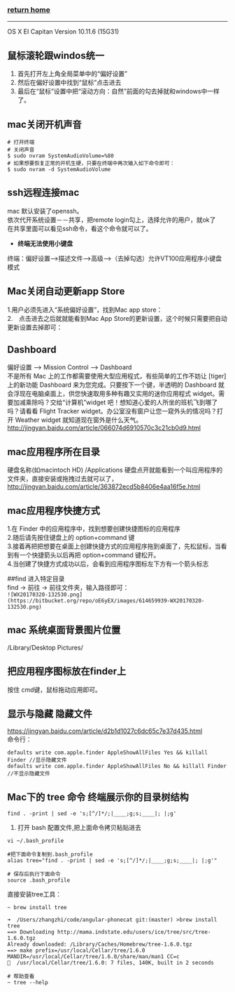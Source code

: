 ###  [**return home**](Home)     
-----------------------------------------------------------------------------------------

OS X EI Capitan Version 10.11.6 (15G31)

## **鼠标滚轮跟windos统一** 

1. 首先打开左上角全局菜单中的“偏好设置”     
2. 然后在偏好设置中找到“鼠标”点击进去     
3. 最后在“鼠标”设置中把“滚动方向：自然”前面的勾去掉就和windows中一样了。   

## **mac关闭开机声音**    

```
# 打开终端
# 关闭声音
$ sudo nvram SystemAudioVolume=%80
# 如果想要恢复正常的开机生硬，只要在终端中再次输入如下命令即可：
$ sudo nvram -d SystemAudioVolume

```    

## **ssh远程连接mac**   

mac 默认安装了openssh。    
依次代开系统设置－－共享，把remote login勾上，选择允许的用户，就ok了   
在共享里面可以看见ssh命令，看这个命令就可以了。    

* **终端无法使用小键盘**    

终端：偏好设置-->描述文件-->高级-->（去掉勾选）允许VT100应用程序小键盘模式    

## **Mac关闭自动更新app Store**  

1.用户必须先进入“系统偏好设置”，找到Mac app store：    
2.　点击进去之后就就能看到Mac App Store的更新设置，这个时候只需要把自动更新设置去掉即可：    

## **Dashboard**    
偏好设置 --> Mission Control --> Dashboard      
不是所有 Mac 上的工作都需要使用大型应用程式，有些简单的工作不妨让 [tiger] 上的新功能 Dashboard 来为您完成。只要按下一个键，半透明的 Dashboard 就会浮现在电脑桌面上，供您快速取用多种有趣又实用的迷你应用程式 widget。需要加减乘除吗？交给“计算机”widget 吧！想知道心爱的人所坐的班机飞到哪了吗？请看看 Flight Tracker widget。办公室没有窗户让您一窥外头的情况吗？打开 Weather widget 就知道现在窗外是什么天气。     
http://jingyan.baidu.com/article/066074d6910570c3c21cb0d9.html       

## **mac应用程序所在目录**   

硬盘名称(如macintoch HD) /Applications 硬盘点开就能看到一个叫应用程序的文件夹，直接安装或拖拽过去就可以了，   
http://jingyan.baidu.com/article/363872ecd5b8406e4aa16f5e.html     

## **mac应用程序快捷方式**   
1.在 Finder 中的应用程序中，找到想要创建快捷图标的应用程序     
2.随后请先按住键盘上的 option+command 键     
3.接着再把把想要在桌面上创建快捷方式的应用程序拖到桌面了，先松鼠标，当看到有一个快捷箭头以后再把 option+command 键松开。    
4.当创建了快捷方式成功以后，会看到应用程序图标左下方有一个箭头标志       

##find 进入特定目录    
find -> 前往 -> 前往文件夹，输入路径即可：     
`![WX20170320-132530.png](https://bitbucket.org/repo/oE6yEX/images/614659939-WX20170320-132530.png)`      

## mac 系统桌面背景图片位置    

/Library/Desktop Pictures/    

## **把应用程序图标放在finder上**    

按住 cmd键，鼠标拖动应用即可。   

## **显示与隐藏 隐藏文件**     


https://jingyan.baidu.com/article/d2b1d1027c6dc65c7e37d435.html     
命令行：    
```
defaults write com.apple.finder AppleShowAllFiles Yes && killall Finder //显示隐藏文件
defaults write com.apple.finder AppleShowAllFiles No && killall Finder //不显示隐藏文件
```    

## Mac下的 tree 命令 终端展示你的目录树结构    

```
find . -print | sed -e 's;[^/]*/;|____;g;s;____|; |;g'
```    

1. 打开 bash 配置文件,把上面命令拷贝粘贴进去   
```
vi ~/.bash_profile

#把下面命令复制到.bash_profile
alias tree="find . -print | sed -e 's;[^/]*/;|____;g;s;____|; |;g'"   

# 保存后执行下面命令
source .bash_profile
``` 

直接安装tree工具：    
```
~ brew install tree

➜  /Users/zhangzhi/code/angular-phonecat git:(master) >brew install tree
==> Downloading http://mama.indstate.edu/users/ice/tree/src/tree-1.6.0.tgz
Already downloaded: /Library/Caches/Homebrew/tree-1.6.0.tgz
==> make prefix=/usr/local/Cellar/tree/1.6.0 MANDIR=/usr/local/Cellar/tree/1.6.0/share/man/man1 CC=c
🍺  /usr/local/Cellar/tree/1.6.0: 7 files, 140K, built in 2 seconds   

# 帮助查看
~ tree --help
```